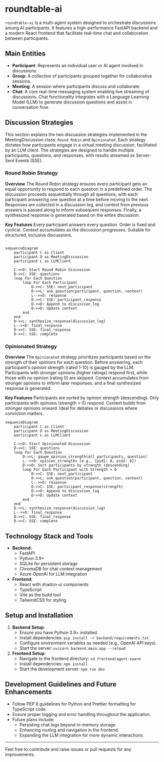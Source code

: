 # roundtable-ai

`roundtable-ai` is a multi-agent system designed to orchestrate discussions among AI participants. It features a high-performance FastAPI backend and a modern React frontend that facilitate real-time chat and collaboration between participants.

## Main Entities
- **Participant**: Represents an individual user or AI agent involved in discussions.
- **Group**: A collection of participants grouped together for collaborative sessions.
- **Meeting**: A session where participants discuss and collaborate.
- **Chat**: A core real-time messaging system enabling live streaming of discussions. Chat functionality integrates with a Language Learning Model (LLM) to generate discussion questions and assist in conversation flow.

## Discussion Strategies

This section explains the two discussion strategies implemented in the MeetingDiscussion class: `Round Robin` and `Opinionated`. Each strategy dictates how participants engage in a virtual meeting discussion, facilitated by an LLM client. The strategies are designed to handle multiple participants, questions, and responses, with results streamed as Server-Sent Events (SSE).


### Round Robin Strategy

**Overview**
The Round Robin strategy ensures every participant gets an equal opportunity to respond to each question in a predefined order. The discussion proceeds sequentially through all questions, with each participant answering one question at a time before moving to the next. Responses are collected in a discussion log, and context from previous answers is passed along to inform subsequent responses. Finally, a synthesized response is generated based on the entire discussion.

**Key Features** 
Every participant answers every question.
Order is fixed and cyclical.
Context accumulates as the discussion progresses.
Suitable for structured, inclusive discussions.

```mermaid

sequenceDiagram
    participant C as Client
    participant D as MeetingDiscussion
    participant L as LLMClient

    C->>D: Start Round Robin Discussion
    D->>C: SSE: questions
    loop For Each Question
        loop For Each Participant
            D->>C: SSE: next_participant
            D->>L: ask_question(participant, question, context)
            L-->>D: response
            D->>C: SSE: participant_response
            D->>D: Append to discussion_log
            D->>D: Update context
        end
    end
    D->>L: synthesize_response(discussion_log)
    L-->>D: final_response
    D->>C: SSE: final_response
    D->>C: SSE: complete
```

### Opinionated Strategy

**Overview**
The `Opinionated` strategy prioritizes participants based on the strength of their opinions for each question. Before answering, each participant's opinion strength (rated 1-10) is gauged by the LLM. Participants with stronger opinions (higher ratings) respond first, while those with no opinion (rating 0) are skipped. Context accumulates from stronger opinions to inform later responses, and a final synthesized response is generated.

**Key Features**
Participants are sorted by opinion strength (descending).
Only participants with opinions (strength > 0) respond.
Context builds from stronger opinions onward.
Ideal for debates or discussions where conviction matters.

```mermaid
sequenceDiagram
    participant C as Client
    participant D as MeetingDiscussion
    participant L as LLMClient

    C->>D: Start Opinionated Discussion
    D->>C: SSE: questions
    loop For Each Question
        D->>L: gauge_opinion_strength(all participants, question)
        L-->>D: opinion_strengths (e.g., {pid1: 8, pid2: 0})
        D->>D: Sort participants by strength (descending)
        loop For Each Participant with Strength > 0
            D->>C: SSE: next_participant
            D->>L: ask_question(participant, question, context)
            L-->>D: response
            D->>C: SSE: participant_response(strength)
            D->>D: Append to discussion_log
            D->>D: Update context
        end
    end
    D->>L: synthesize_response(discussion_log)
    L-->>D: final_response
    D->>C: SSE: final_response
    D->>C: SSE: complete
```


## Technology Stack and Tools
- **Backend:** 
  - FastAPI  
  - Python 3.9+  
  - SQLite for persistent storage  
  - ChromaDB for chat context management  
  - Azure OpenAI for LLM integration
- **Frontend:** 
  - React with shadcn-ui components  
  - TypeScript  
  - Vite as the build tool  
  - TailwindCSS for styling

## Setup and Installation
1. **Backend Setup**:
    - Ensure you have Python 3.9+ installed.
    - Install dependencies: `pip install -r backend/requirements.txt`
    - Configure environment variables as needed (e.g., OpenAI API keys).
    - Start the server: `uvicorn backend.main:app --reload`
2. **Frontend Setup**:
    - Navigate to the frontend directory: `cd frontend/agent-swarm`
    - Install dependencies: `npm install`
    - Start the development server: `npm run dev`
  
## Development Guidelines and Future Enhancements
- Follow PEP 8 guidelines for Python and Prettier formatting for TypeScript code.
- Ensure proper logging and error handling throughout the application.
- Future plans include:
  - Persisting chat logs beyond in-memory storage.
  - Enhancing routing and navigation in the frontend.
  - Expanding the LLM integration for more dynamic interactions.

---

Feel free to contribute and raise issues or pull requests for any improvements.
